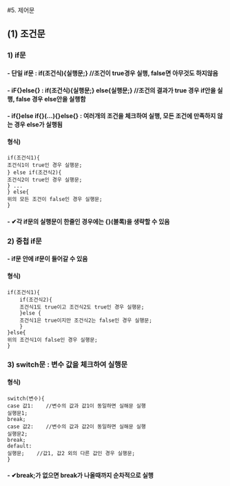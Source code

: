 #5. 제어문
## (1) 조건문
### 1) if문
#### - 단일 if문 : if(조건식){실행문;}	//조건이 true경우 실행, false면 아무것도 하지않음
#### - iF{}else{} : if(조건식){실행문;} else{실행문;}	//조건의 결과가 true 경우 if안을 실행, false 경우 else안을 실행함
#### - if{}else if{}(...){}else{} : 여러개의 조건을 체크하여 실행, 모든 조건에 만족하지 않는 경우 else가 실행됨
#### 형식) 
	if(조건식1){
	조건식1이 true인 경우 실행문;
	} else if(조건식2){
	조건식2이 true인 경우 실행문;
	} ...
	} else{
	위의 모든 조건이 false인 경우 실행문;
	}
#### - ✔각 if문의 실행문이 한줄인 경우에는 {}(블록)을 생략할 수 있음
### 2) 중첩 if문
#### - if문 안에 if문이 들어갈 수 있음
#### 형식)
	if(조건식1){
		if(조건식2){
		조건식1도 true이고 조건식2도 true인 경우 실행문;
		}else {
		조건식1은 true이지만 조건식2는 false인 경우 실행문;
		}
	}else{
	위의 조건식1이 false인 경우 실행문;
	}
### 3) switch문 : 변수 값을 체크하여 실행문
#### 형식)
	switch(변수){
	case 값1:	//변수의 값과 값1이 동일하면 실해문 실행
	실행문1;
	break;
	case 값2:	//변수의 값과 값2이 동일하면 실해문 실행
	실행문2;
	break;
	default:
	실행문;	//값1, 값2 외의 다른 값인 경우 실행문;
	}
#### - ✔break;가 없으면 break가 나올때까지 순차적으로 실행 



